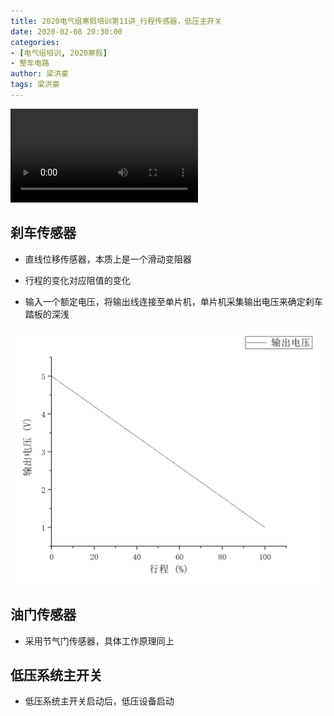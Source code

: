 ```yaml
---
title: 2020电气组寒假培训第11讲_行程传感器，低压主开关
date: 2020-02-08 20:30:00
categories:
- [电气组培训, 2020寒假]
- 整车电路
author: 梁洪豪
tags: 梁洪豪
---
```


<span></span>

<!-- More -->

<video src="http://q4v73d4us.bkt.clouddn.com/fury教程/2020电气组寒假培训/第11讲.m4v" controls>您的浏览器不支持video标签</video>
## 刹车传感器

- 直线位移传感器，本质上是一个滑动变阻器

- 行程的变化对应阻值的变化
- 输入一个额定电压，将输出线连接至单片机，单片机采集输出电压来确定刹车踏板的深浅

![image-20200208201550010](2020电气组寒假培训第11讲_行程传感器，低压主开关/image-20200208201550010.png)

## 油门传感器

- 采用节气门传感器，具体工作原理同上



## 低压系统主开关

- 低压系统主开关启动后，低压设备启动
